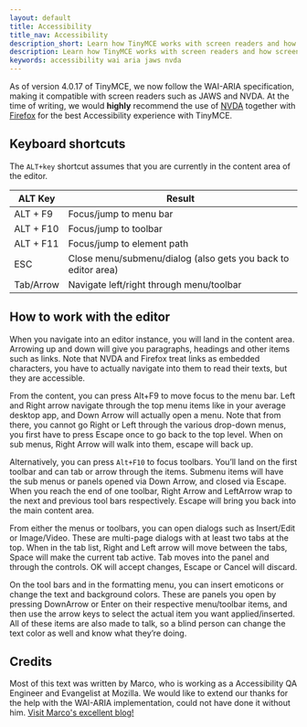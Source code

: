```yaml
---
layout: default
title: Accessibility
title_nav: Accessibility
description_short: Learn how TinyMCE works with screen readers and how screen readers work with TinyMCE.
description: Learn how TinyMCE works with screen readers and how screen readers work with TinyMCE.
keywords: accessibility wai aria jaws nvda
---
```


As of version 4.0.17 of TinyMCE, we now follow the WAI-ARIA specification, making it compatible with screen readers such as JAWS and NVDA. At the time of writing, we would **highly** recommend the use of [NVDA](http://www.nvaccess.org/) together with [Firefox](https://www.mozilla.org/en-US/firefox/products/) for the best Accessibility experience with TinyMCE.

## Keyboard shortcuts

The `ALT+key` shortcut assumes that you are currently in the content area of the editor.

| ALT Key   | Result      |
|-----------|-------------|
| ALT + F9  | Focus/jump to menu bar |
| ALT + F10 | Focus/jump to toolbar |
| ALT + F11 | Focus/jump to element path |
| ESC       | Close menu/submenu/dialog (also gets you back to editor area) |
| Tab/Arrow | Navigate left/right through menu/toolbar |


## How to work with the editor

When you navigate into an editor instance, you will land in the content area. Arrowing up and down will give you paragraphs, headings and other items such as links. Note that NVDA and Firefox treat links as embedded characters, you have to actually navigate into them to read their texts, but they are accessible.

From the content, you can press Alt+F9 to move focus to the menu bar. Left and Right arrow navigate through the top menu items like in your average desktop app, and Down Arrow will actually open a menu. Note that from there, you cannot go Right or Left through the various drop-down menus, you first have to press Escape once to go back to the top level. When on sub menus, Right Arrow will walk into them, escape will back up.

Alternatively, you can press `Alt+F10` to focus toolbars. You’ll land on the first toolbar and can tab or arrow through the items. Submenu items will have the sub menus or panels opened via Down Arrow, and closed via Escape. When you reach the end of one toolbar, Right Arrow and LeftArrow wrap to the next and previous tool bars respectively. Escape will bring you back into the main content area.

From either the menus or toolbars, you can open dialogs such as Insert/Edit or Image/Video. These are multi-page dialogs with at least two tabs at the top. When in the tab list, Right and Left arrow will move between the tabs, Space will make the current tab active. Tab moves into the panel and through the controls. OK will accept changes, Escape or Cancel will discard.

On the tool bars and in the formatting menu, you can insert emoticons or change the text and background colors. These are panels you open by pressing DownArrow or Enter on their respective menu/toolbar items, and then use the arrow keys to select the actual item you want applied/inserted. All of these items are also made to talk, so a blind person can change the text color as well and know what they’re doing.

## Credits

Most of this text was written by Marco, who is working as a Accessibility QA Engineer and Evangelist at Mozilla. We would like to extend our thanks for the help with the WAI-ARIA implementation, could not have done it without him. [Visit Marco's excellent blog!](http://www.marcozehe.de/)
